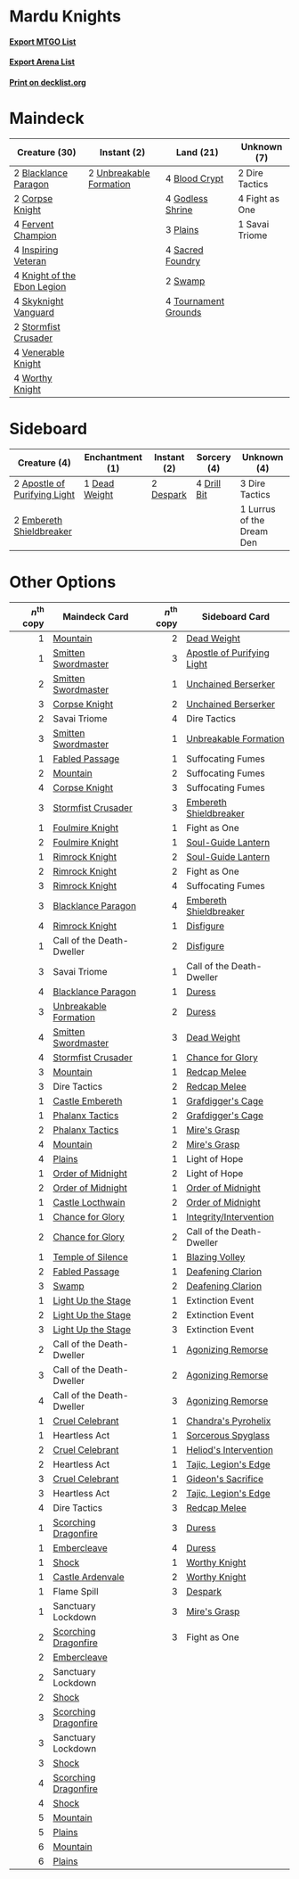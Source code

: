 # Mardu Knights

#### [Export MTGO List](../collection/Mardu%20Knights/Mardu%20Knights.txt)
#### [Export Arena List](../collection/Mardu%20Knights/Mardu%20Knights_arena.txt)
#### [Print on decklist.org](http://decklist.org/?deckmain=2%09Blacklance%20Paragon%0A4%09Blood%20Crypt%0A2%09Corpse%20Knight%0A2%09Dire%20Tactics%0A4%09Fervent%20Champion%0A4%09Fight%20as%20One%0A4%09Godless%20Shrine%0A4%09Inspiring%20Veteran%0A4%09Knight%20of%20the%20Ebon%20Legion%0A3%09Plains%0A4%09Sacred%20Foundry%0A1%09Savai%20Triome%0A4%09Skyknight%20Vanguard%0A2%09Stormfist%20Crusader%0A2%09Swamp%0A4%09Tournament%20Grounds%0A2%09Unbreakable%20Formation%0A4%09Venerable%20Knight%0A4%09Worthy%20Knight&deckside=2%09Apostle%20of%20Purifying%20Light%0A1%09Dead%20Weight%0A2%09Despark%0A3%09Dire%20Tactics%0A4%09Drill%20Bit%0A2%09Embereth%20Shieldbreaker%0A1%09Lurrus%20of%20the%20Dream%20Den)
# Maindeck

|                                            Creature (30)                                             |                                           Instant (2)                                            |                                           Land (21)                                           | Unknown (7)  |
|------------------------------------------------------------------------------------------------------|--------------------------------------------------------------------------------------------------|-----------------------------------------------------------------------------------------------|--------------|
|2 [Blacklance Paragon](http://gatherer.wizards.com/Pages/Card/Details.aspx?multiverseid=473041)       |2 [Unbreakable Formation](http://gatherer.wizards.com/Pages/Card/Details.aspx?multiverseid=457173)|4 [Blood Crypt](http://gatherer.wizards.com/Pages/Card/Details.aspx?multiverseid=97102)        |2 Dire Tactics|
|2 [Corpse Knight](http://gatherer.wizards.com/Pages/Card/Details.aspx?multiverseid=466960)            |                                                                                                  |4 [Godless Shrine](http://gatherer.wizards.com/Pages/Card/Details.aspx?multiverseid=405099)    |4 Fight as One|
|4 [Fervent Champion](http://gatherer.wizards.com/Pages/Card/Details.aspx?multiverseid=473086)         |                                                                                                  |3 [Plains](http://gatherer.wizards.com/Pages/Card/Details.aspx?multiverseid=439856)            |1 Savai Triome|
|4 [Inspiring Veteran](http://gatherer.wizards.com/Pages/Card/Details.aspx?multiverseid=473156)        |                                                                                                  |4 [Sacred Foundry](http://gatherer.wizards.com/Pages/Card/Details.aspx?multiverseid=405106)    |              |
|4 [Knight of the Ebon Legion](http://gatherer.wizards.com/Pages/Card/Details.aspx?multiverseid=466859)|                                                                                                  |2 [Swamp](http://gatherer.wizards.com/Pages/Card/Details.aspx?multiverseid=439858)             |              |
|4 [Skyknight Vanguard](http://gatherer.wizards.com/Pages/Card/Details.aspx?multiverseid=466972)       |                                                                                                  |4 [Tournament Grounds](http://gatherer.wizards.com/Pages/Card/Details.aspx?multiverseid=473210)|              |
|2 [Stormfist Crusader](http://gatherer.wizards.com/Pages/Card/Details.aspx?multiverseid=473165)       |                                                                                                  |                                                                                               |              |
|4 [Venerable Knight](http://gatherer.wizards.com/Pages/Card/Details.aspx?multiverseid=472997)         |                                                                                                  |                                                                                               |              |
|4 [Worthy Knight](http://gatherer.wizards.com/Pages/Card/Details.aspx?multiverseid=472998)            |                                                                                                  |                                                                                               |              |


# Sideboard

|                                             Creature (4)                                              |                                    Enchantment (1)                                     |                                    Instant (2)                                     |                                     Sorcery (4)                                      |       Unknown (4)       |
|-------------------------------------------------------------------------------------------------------|----------------------------------------------------------------------------------------|------------------------------------------------------------------------------------|--------------------------------------------------------------------------------------|-------------------------|
|2 [Apostle of Purifying Light](http://gatherer.wizards.com/Pages/Card/Details.aspx?multiverseid=466760)|1 [Dead Weight](http://gatherer.wizards.com/Pages/Card/Details.aspx?multiverseid=452817)|2 [Despark](http://gatherer.wizards.com/Pages/Card/Details.aspx?multiverseid=461117)|4 [Drill Bit](http://gatherer.wizards.com/Pages/Card/Details.aspx?multiverseid=457217)|3 Dire Tactics           |
|2 [Embereth Shieldbreaker](http://gatherer.wizards.com/Pages/Card/Details.aspx?multiverseid=473084)    |                                                                                        |                                                                                    |                                                                                      |1 Lurrus of the Dream Den|


# Other Options

|*n*<sup>th</sup> copy|                                         Maindeck Card                                          |*n*<sup>th</sup> copy|                                           Sideboard Card                                            |
|--------------------:|------------------------------------------------------------------------------------------------|--------------------:|-----------------------------------------------------------------------------------------------------|
|                    1|[Mountain](http://gatherer.wizards.com/Pages/Card/Details.aspx?multiverseid=439859)             |                    2|[Dead Weight](http://gatherer.wizards.com/Pages/Card/Details.aspx?multiverseid=452817)               |
|                    1|[Smitten Swordmaster](http://gatherer.wizards.com/Pages/Card/Details.aspx?multiverseid=473067)  |                    3|[Apostle of Purifying Light](http://gatherer.wizards.com/Pages/Card/Details.aspx?multiverseid=466760)|
|                    2|[Smitten Swordmaster](http://gatherer.wizards.com/Pages/Card/Details.aspx?multiverseid=473067)  |                    1|[Unchained Berserker](http://gatherer.wizards.com/Pages/Card/Details.aspx?multiverseid=466918)       |
|                    3|[Corpse Knight](http://gatherer.wizards.com/Pages/Card/Details.aspx?multiverseid=466960)        |                    2|[Unchained Berserker](http://gatherer.wizards.com/Pages/Card/Details.aspx?multiverseid=466918)       |
|                    2|Savai Triome                                                                                    |                    4|Dire Tactics                                                                                         |
|                    3|[Smitten Swordmaster](http://gatherer.wizards.com/Pages/Card/Details.aspx?multiverseid=473067)  |                    1|[Unbreakable Formation](http://gatherer.wizards.com/Pages/Card/Details.aspx?multiverseid=457173)     |
|                    1|[Fabled Passage](http://gatherer.wizards.com/Pages/Card/Details.aspx?multiverseid=473206)       |                    1|Suffocating Fumes                                                                                    |
|                    2|[Mountain](http://gatherer.wizards.com/Pages/Card/Details.aspx?multiverseid=439859)             |                    2|Suffocating Fumes                                                                                    |
|                    4|[Corpse Knight](http://gatherer.wizards.com/Pages/Card/Details.aspx?multiverseid=466960)        |                    3|Suffocating Fumes                                                                                    |
|                    3|[Stormfist Crusader](http://gatherer.wizards.com/Pages/Card/Details.aspx?multiverseid=473165)   |                    3|[Embereth Shieldbreaker](http://gatherer.wizards.com/Pages/Card/Details.aspx?multiverseid=473084)    |
|                    1|[Foulmire Knight](http://gatherer.wizards.com/Pages/Card/Details.aspx?multiverseid=473052)      |                    1|Fight as One                                                                                         |
|                    2|[Foulmire Knight](http://gatherer.wizards.com/Pages/Card/Details.aspx?multiverseid=473052)      |                    1|[Soul-Guide Lantern](http://gatherer.wizards.com/Pages/Card/Details.aspx?multiverseid=476488)        |
|                    1|[Rimrock Knight](http://gatherer.wizards.com/Pages/Card/Details.aspx?multiverseid=473099)       |                    2|[Soul-Guide Lantern](http://gatherer.wizards.com/Pages/Card/Details.aspx?multiverseid=476488)        |
|                    2|[Rimrock Knight](http://gatherer.wizards.com/Pages/Card/Details.aspx?multiverseid=473099)       |                    2|Fight as One                                                                                         |
|                    3|[Rimrock Knight](http://gatherer.wizards.com/Pages/Card/Details.aspx?multiverseid=473099)       |                    4|Suffocating Fumes                                                                                    |
|                    3|[Blacklance Paragon](http://gatherer.wizards.com/Pages/Card/Details.aspx?multiverseid=473041)   |                    4|[Embereth Shieldbreaker](http://gatherer.wizards.com/Pages/Card/Details.aspx?multiverseid=473084)    |
|                    4|[Rimrock Knight](http://gatherer.wizards.com/Pages/Card/Details.aspx?multiverseid=473099)       |                    1|[Disfigure](http://gatherer.wizards.com/Pages/Card/Details.aspx?multiverseid=442076)                 |
|                    1|Call of the Death-Dweller                                                                       |                    2|[Disfigure](http://gatherer.wizards.com/Pages/Card/Details.aspx?multiverseid=442076)                 |
|                    3|Savai Triome                                                                                    |                    1|Call of the Death-Dweller                                                                            |
|                    4|[Blacklance Paragon](http://gatherer.wizards.com/Pages/Card/Details.aspx?multiverseid=473041)   |                    1|[Duress](http://gatherer.wizards.com/Pages/Card/Details.aspx?multiverseid=14557)                     |
|                    3|[Unbreakable Formation](http://gatherer.wizards.com/Pages/Card/Details.aspx?multiverseid=457173)|                    2|[Duress](http://gatherer.wizards.com/Pages/Card/Details.aspx?multiverseid=14557)                     |
|                    4|[Smitten Swordmaster](http://gatherer.wizards.com/Pages/Card/Details.aspx?multiverseid=473067)  |                    3|[Dead Weight](http://gatherer.wizards.com/Pages/Card/Details.aspx?multiverseid=452817)               |
|                    4|[Stormfist Crusader](http://gatherer.wizards.com/Pages/Card/Details.aspx?multiverseid=473165)   |                    1|[Chance for Glory](http://gatherer.wizards.com/Pages/Card/Details.aspx?multiverseid=452909)          |
|                    3|[Mountain](http://gatherer.wizards.com/Pages/Card/Details.aspx?multiverseid=439859)             |                    1|[Redcap Melee](http://gatherer.wizards.com/Pages/Card/Details.aspx?multiverseid=473097)              |
|                    3|Dire Tactics                                                                                    |                    2|[Redcap Melee](http://gatherer.wizards.com/Pages/Card/Details.aspx?multiverseid=473097)              |
|                    1|[Castle Embereth](http://gatherer.wizards.com/Pages/Card/Details.aspx?multiverseid=473201)      |                    1|[Grafdigger's Cage](http://gatherer.wizards.com/Pages/Card/Details.aspx?multiverseid=278452)         |
|                    1|[Phalanx Tactics](http://gatherer.wizards.com/Pages/Card/Details.aspx?multiverseid=476282)      |                    2|[Grafdigger's Cage](http://gatherer.wizards.com/Pages/Card/Details.aspx?multiverseid=278452)         |
|                    2|[Phalanx Tactics](http://gatherer.wizards.com/Pages/Card/Details.aspx?multiverseid=476282)      |                    1|[Mire's Grasp](http://gatherer.wizards.com/Pages/Card/Details.aspx?multiverseid=476357)              |
|                    4|[Mountain](http://gatherer.wizards.com/Pages/Card/Details.aspx?multiverseid=439859)             |                    2|[Mire's Grasp](http://gatherer.wizards.com/Pages/Card/Details.aspx?multiverseid=476357)              |
|                    4|[Plains](http://gatherer.wizards.com/Pages/Card/Details.aspx?multiverseid=439856)               |                    1|Light of Hope                                                                                        |
|                    1|[Order of Midnight](http://gatherer.wizards.com/Pages/Card/Details.aspx?multiverseid=473061)    |                    2|Light of Hope                                                                                        |
|                    2|[Order of Midnight](http://gatherer.wizards.com/Pages/Card/Details.aspx?multiverseid=473061)    |                    1|[Order of Midnight](http://gatherer.wizards.com/Pages/Card/Details.aspx?multiverseid=473061)         |
|                    1|[Castle Locthwain](http://gatherer.wizards.com/Pages/Card/Details.aspx?multiverseid=473203)     |                    2|[Order of Midnight](http://gatherer.wizards.com/Pages/Card/Details.aspx?multiverseid=473061)         |
|                    1|[Chance for Glory](http://gatherer.wizards.com/Pages/Card/Details.aspx?multiverseid=452909)     |                    1|[Integrity/Intervention](http://gatherer.wizards.com/Pages/Card/Details.aspx?multiverseid=452977)    |
|                    2|[Chance for Glory](http://gatherer.wizards.com/Pages/Card/Details.aspx?multiverseid=452909)     |                    2|Call of the Death-Dweller                                                                            |
|                    1|[Temple of Silence](http://gatherer.wizards.com/Pages/Card/Details.aspx?multiverseid=373522)    |                    1|[Blazing Volley](http://gatherer.wizards.com/Pages/Card/Details.aspx?multiverseid=426821)            |
|                    2|[Fabled Passage](http://gatherer.wizards.com/Pages/Card/Details.aspx?multiverseid=473206)       |                    1|[Deafening Clarion](http://gatherer.wizards.com/Pages/Card/Details.aspx?multiverseid=452915)         |
|                    3|[Swamp](http://gatherer.wizards.com/Pages/Card/Details.aspx?multiverseid=439858)                |                    2|[Deafening Clarion](http://gatherer.wizards.com/Pages/Card/Details.aspx?multiverseid=452915)         |
|                    1|[Light Up the Stage](http://gatherer.wizards.com/Pages/Card/Details.aspx?multiverseid=457251)   |                    1|Extinction Event                                                                                     |
|                    2|[Light Up the Stage](http://gatherer.wizards.com/Pages/Card/Details.aspx?multiverseid=457251)   |                    2|Extinction Event                                                                                     |
|                    3|[Light Up the Stage](http://gatherer.wizards.com/Pages/Card/Details.aspx?multiverseid=457251)   |                    3|Extinction Event                                                                                     |
|                    2|Call of the Death-Dweller                                                                       |                    1|[Agonizing Remorse](http://gatherer.wizards.com/Pages/Card/Details.aspx?multiverseid=476334)         |
|                    3|Call of the Death-Dweller                                                                       |                    2|[Agonizing Remorse](http://gatherer.wizards.com/Pages/Card/Details.aspx?multiverseid=476334)         |
|                    4|Call of the Death-Dweller                                                                       |                    3|[Agonizing Remorse](http://gatherer.wizards.com/Pages/Card/Details.aspx?multiverseid=476334)         |
|                    1|[Cruel Celebrant](http://gatherer.wizards.com/Pages/Card/Details.aspx?multiverseid=461115)      |                    1|[Chandra's Pyrohelix](http://gatherer.wizards.com/Pages/Card/Details.aspx?multiverseid=417684)       |
|                    1|Heartless Act                                                                                   |                    1|[Sorcerous Spyglass](http://gatherer.wizards.com/Pages/Card/Details.aspx?multiverseid=435407)        |
|                    2|[Cruel Celebrant](http://gatherer.wizards.com/Pages/Card/Details.aspx?multiverseid=461115)      |                    1|[Heliod's Intervention](http://gatherer.wizards.com/Pages/Card/Details.aspx?multiverseid=476270)     |
|                    2|Heartless Act                                                                                   |                    1|[Tajic, Legion's Edge](http://gatherer.wizards.com/Pages/Card/Details.aspx?multiverseid=452954)      |
|                    3|[Cruel Celebrant](http://gatherer.wizards.com/Pages/Card/Details.aspx?multiverseid=461115)      |                    1|[Gideon's Sacrifice](http://gatherer.wizards.com/Pages/Card/Details.aspx?multiverseid=460941)        |
|                    3|Heartless Act                                                                                   |                    2|[Tajic, Legion's Edge](http://gatherer.wizards.com/Pages/Card/Details.aspx?multiverseid=452954)      |
|                    4|Dire Tactics                                                                                    |                    3|[Redcap Melee](http://gatherer.wizards.com/Pages/Card/Details.aspx?multiverseid=473097)              |
|                    1|[Scorching Dragonfire](http://gatherer.wizards.com/Pages/Card/Details.aspx?multiverseid=473101) |                    3|[Duress](http://gatherer.wizards.com/Pages/Card/Details.aspx?multiverseid=14557)                     |
|                    1|[Embercleave](http://gatherer.wizards.com/Pages/Card/Details.aspx?multiverseid=473082)          |                    4|[Duress](http://gatherer.wizards.com/Pages/Card/Details.aspx?multiverseid=14557)                     |
|                    1|[Shock](http://gatherer.wizards.com/Pages/Card/Details.aspx?multiverseid=129732)                |                    1|[Worthy Knight](http://gatherer.wizards.com/Pages/Card/Details.aspx?multiverseid=472998)             |
|                    1|[Castle Ardenvale](http://gatherer.wizards.com/Pages/Card/Details.aspx?multiverseid=473200)     |                    2|[Worthy Knight](http://gatherer.wizards.com/Pages/Card/Details.aspx?multiverseid=472998)             |
|                    1|Flame Spill                                                                                     |                    3|[Despark](http://gatherer.wizards.com/Pages/Card/Details.aspx?multiverseid=461117)                   |
|                    1|Sanctuary Lockdown                                                                              |                    3|[Mire's Grasp](http://gatherer.wizards.com/Pages/Card/Details.aspx?multiverseid=476357)              |
|                    2|[Scorching Dragonfire](http://gatherer.wizards.com/Pages/Card/Details.aspx?multiverseid=473101) |                    3|Fight as One                                                                                         |
|                    2|[Embercleave](http://gatherer.wizards.com/Pages/Card/Details.aspx?multiverseid=473082)          |                     |                                                                                                     |
|                    2|Sanctuary Lockdown                                                                              |                     |                                                                                                     |
|                    2|[Shock](http://gatherer.wizards.com/Pages/Card/Details.aspx?multiverseid=129732)                |                     |                                                                                                     |
|                    3|[Scorching Dragonfire](http://gatherer.wizards.com/Pages/Card/Details.aspx?multiverseid=473101) |                     |                                                                                                     |
|                    3|Sanctuary Lockdown                                                                              |                     |                                                                                                     |
|                    3|[Shock](http://gatherer.wizards.com/Pages/Card/Details.aspx?multiverseid=129732)                |                     |                                                                                                     |
|                    4|[Scorching Dragonfire](http://gatherer.wizards.com/Pages/Card/Details.aspx?multiverseid=473101) |                     |                                                                                                     |
|                    4|[Shock](http://gatherer.wizards.com/Pages/Card/Details.aspx?multiverseid=129732)                |                     |                                                                                                     |
|                    5|[Mountain](http://gatherer.wizards.com/Pages/Card/Details.aspx?multiverseid=439859)             |                     |                                                                                                     |
|                    5|[Plains](http://gatherer.wizards.com/Pages/Card/Details.aspx?multiverseid=439856)               |                     |                                                                                                     |
|                    6|[Mountain](http://gatherer.wizards.com/Pages/Card/Details.aspx?multiverseid=439859)             |                     |                                                                                                     |
|                    6|[Plains](http://gatherer.wizards.com/Pages/Card/Details.aspx?multiverseid=439856)               |                     |                                                                                                     |

